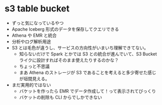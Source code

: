 # s3 table bucket

- ずっと気になっているやつ
- Apache Iceberg 形式のデータを保存してクエリできる
- Athena や EMR と統合
- 分析やログ解析用途
- S3 とは毛色が違うし、サービスの方向性がいまいち理解できてない。
  - 知らないだけで Spark とかでは S3 との統合が進んでいて、S3 Bucket ライクに設計すればそのまま使えたりするのかな？
  - ちょっと不思議
  - まあ Athena のストレージが S3 であることを考えると多少寄せた感じが垣間見える。
- まだ実用的ではない
  - バケットを作ったら EMR でデータ作成して！って表示されてびっくり
  - バケットの削除も CLI からでしかできない
